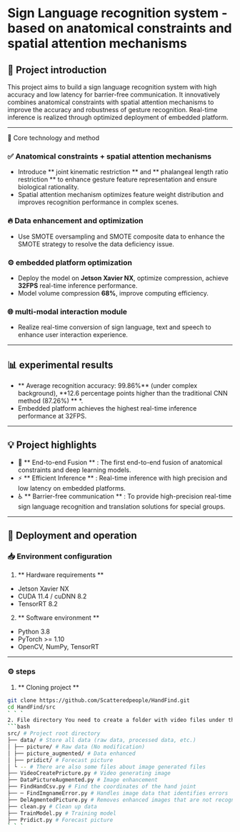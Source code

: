 # Sign Language recognition system - based on anatomical constraints and spatial attention mechanisms

## 📌 Project introduction
This project aims to build a sign language recognition system with high accuracy and low latency for barrier-free communication. It innovatively combines anatomical constraints with spatial attention mechanisms to improve the accuracy and robustness of gesture recognition. Real-time inference is realized through optimized deployment of embedded platform.

---

🚀 Core technology and method
### ✅ Anatomical constraints + spatial attention mechanisms
- Introduce ** joint kinematic restriction ** and ** phalangeal length ratio restriction ** to enhance gesture feature representation and ensure biological rationality.
- Spatial attention mechanism optimizes feature weight distribution and improves recognition performance in complex scenes.

### 🔥 Data enhancement and optimization
- Use SMOTE oversampling and SMOTE composite data to enhance the SMOTE strategy to resolve the data deficiency issue.

### ⚙️ embedded platform optimization
- Deploy the model on **Jetson Xavier NX**, optimize compression, achieve **32FPS** real-time inference performance.
- Model volume compression **68%**, improve computing efficiency.

### 🌐 multi-modal interaction module
- Realize real-time conversion of sign language, text and speech to enhance user interaction experience.

---

## 📊 experimental results
- ** Average recognition accuracy: 99.86%** (under complex background), **12.6 percentage points higher than the traditional CNN method (87.26%) ** *.
- Embedded platform achieves the highest real-time inference performance at 32FPS.

---

## 💡 Project highlights
- 🚀 ** End-to-end Fusion ** : The first end-to-end fusion of anatomical constraints and deep learning models.
- ⚡ ** Efficient Inference ** : Real-time inference with high precision and low latency on embedded platforms.
- ♿ ** Barrier-free communication ** : To provide high-precision real-time sign language recognition and translation solutions for special groups.

---

## 🔧 Deployment and operation

### 📥 Environment configuration
1. ** Hardware requirements **
- Jetson Xavier NX
- CUDA 11.4 / cuDNN 8.2
- TensorRT 8.2

2. ** Software environment **
- Python 3.8
- PyTorch >= 1.10
- OpenCV, NumPy, TensorRT

---

### ⚙️ steps
1. ** Cloning project **
```bash
git clone https://github.com/Scatteredpeople/HandFind.git
cd HandFind/src
` ` `
2. File directory You need to create a folder with video files under the text directory
```bash
src/ # Project root directory
├── data/ # Store all data (raw data, processed data, etc.)
│ ├── picture/ # Raw data (No modification)
│ ├── picture_augmented/ # Data enhanced
│ ├── pridict/ # Forecast picture
│ └ -- # There are also some files about image generated files
├── VideoCreatePricture.py # Video generating image
├── DataPictureAugmented.py # Image enhancement
├── FindHandCsv.py # Find the coordinates of the hand joint
├── ─ FindImgnameError.py # Handles image data that identifies errors
├── DelAgmentedPicture.py # Removes enhanced images that are not recognized
├── clean.py # Clean up data
├── TrainModel.py # Training model
├── Pridict.py # Forecast picture
` ` `
